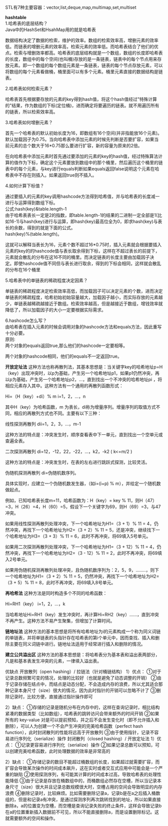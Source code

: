 STL有7种主要容器：vector,list,deque,map,multimap,set,multiset


**hashtable**   
1.哈希表的底层结构？  
Java中的HashSet和HsahMap用的就是哈希表  

数据结构决定了数据的检索，维护的效率。数组的检索效率高，增删元素的效率低。而链表的增删元素的效率高，检索元素的效率低。而哈希表结合了他们的优点。检索与增删效率都高。哈希表的底层结构就是一个数组，数组的长度即哈希表的长度，数组中的每个空间(也叫桶)存放的是一条链表，链表中的每个节点用来存放元素。即一个数组的每个数组元素是一条链表，链表的每个节点存放元素，可以将数组的每个元素看做桶，桶里面可以有多个元素。桶里元素直接的数据结构是链表。  


2.哈希表如何检索元素？  

哈希表首先根据要存放的元素的key得到hash值，将这个hash值经过"特殊计算的"结果，作为数组的下标(定位桶)，进而确定将要遍历的链表。就不用遍历所有的链表，所以检索效率高。  


3.哈希表如何增删元素？  

首先一个哈希表的默认初始长度为16，即数组有16个空间(并非指能放16个元素)。默认加载因子为0.75。当向哈希表中添加元素的时候先判断是否要扩容，如果当前元素的总个数大于16*0.75那么要进行扩容，新的容量为原来的2倍。  

在向哈希表中添加元素时首先通过要添加的元素的key的hash值，经过特殊算法计算的值作为下标，确定这个元素要放到数组中的那个桶里，然后遍历这个桶里的链表中的每个元素，与key进行equals判断如果equals返回false说明这个元素在哈希表中不存在则插入。如果返回true则不插入。  

4.如何计算下标值？  

通过要插入的元素的key调用hashcode方法得到哈希值，并与哈希表的长度减一进行与运算得到数组下标。  
公式:hash(key)&table.length-1  
由于哈希表表长一定是2的指数，即table.length-1的结果的二进制一定全部是1(比如16-1)与hash(key)进行与运算，即hash(key)最高位全为0，即求hash(key)与表长的余数，得到的就是下面的公式。  
hash(key)%(table.length)。  

这就可以解释当表长为16，元素个数不超过16*0.75时，插入元素就会根据要插入元素的key的的hashcode值与表长取余得到下标，这样在不超过表长的前提下，元素就会散乱的分布在这16不同的桶里。而决定链表的长度主要由加载因子决定。即使hashcode值不同但与表长进行取余，得到的下标会相同，这样就会散乱的分布在16个桶里  

5.哈希表中的单链表的稀疏程度决定因素？  

单链表的稀疏程度决定检索效率高低，而加载因子可以决定元素的个数，进而决定单链表的稀疏程度，哈希初始初始容量越大，加载因子越小，而实际存放的元素越少，单链表越稀疏越接近于数组。检索效率越高，但是越接近于数组，增钱效率就降低了，所以加载因子的大小一定要根据实际需求。  

6.hashcode怎么写？  
由哈希表在插入元素的时候会调用对象的hashcode方法和equals方法，因此重写十分必要。  
原则:  
两个对象的equals返回true,那么他们的hashcode一定要相等。  

两个对象的hashcode相同，他们的equals不一定返回true。 

**开放定址法**
这种方法也称再散列法，其基本思想是：当关键字key的哈希地址p=H（key）出现冲突时，以p为基础，产生另一个哈希地址p1，如果p1仍然冲突，再以p为基础，产生另一个哈希地址p2，…，直到找出一个不冲突的哈希地址pi ，将相应元素存入其中。这种方法有一个通用的再散列函数形式：

Hi=（H（key）+di）% m   i=1，2，…，n

其中H（key）为哈希函数，m 为表长，di称为增量序列。增量序列的取值方式不同，相应的再散列方式也不同。主要有以下三种：

线性探测再散列
dii=1，2，3，…，m-1

这种方法的特点是：冲突发生时，顺序查看表中下一单元，直到找出一个空单元或查遍全表。

二次探测再散列
di=12，-12，22，-22，…，k2，-k2    ( k<=m/2 )

这种方法的特点是：冲突发生时，在表的左右进行跳跃式探测，比较灵活。

伪随机探测再散列
di=伪随机数序列。

具体实现时，应建立一个伪随机数发生器，（如i=(i+p) % m），并给定一个随机数做起点。

例如，已知哈希表长度m=11，哈希函数为：H（key）= key  %  11，则H（47）=3，H（26）=4，H（60）=5，假设下一个关键字为69，则H（69）=3，与47冲突。

如果用线性探测再散列处理冲突，下一个哈希地址为H1=（3 + 1）% 11 = 4，仍然冲突，再找下一个哈希地址为H2=（3 + 2）% 11 = 5，还是冲突，继续找下一个哈希地址为H3=（3 + 3）% 11 = 6，此时不再冲突，将69填入5号单元。

如果用二次探测再散列处理冲突，下一个哈希地址为H1=（3 + 12）% 11 = 4，仍然冲突，再找下一个哈希地址为H2=（3 - 12）% 11 = 2，此时不再冲突，将69填入2号单元。

如果用伪随机探测再散列处理冲突，且伪随机数序列为：2，5，9，……..，则下一个哈希地址为H1=（3 + 2）% 11 = 5，仍然冲突，再找下一个哈希地址为H2=（3 + 5）% 11 = 8，此时不再冲突，将69填入8号单元。

**再哈希法**
这种方法是同时构造多个不同的哈希函数：

Hi=RH1（key）  i=1，2，…，k

当哈希地址Hi=RH1（key）发生冲突时，再计算Hi=RH2（key）……，直到冲突不再产生。这种方法不易产生聚集，但增加了计算时间。

**链地址法**
这种方法的基本思想是将所有哈希地址为i的元素构成一个称为同义词链的单链表，并将单链表的头指针存在哈希表的第i个单元中，因而查找、插入和删除主要在同义词链中进行。链地址法适用于经常进行插入和删除的情况。

**建立公共溢出区**
这种方法的基本思想是：将哈希表分为基本表和溢出表两部分，凡是和基本表发生冲突的元素，一律填入溢出表。

优缺点
开放散列（open hashing）/ 拉链法（针对桶链结构）
1）优点： ①对于记录总数频繁可变的情况，处理的比较好（也就是避免了动态调整的开销） ②由于记录存储在结点中，而结点是动态分配，不会造成内存的浪费，所以尤其适合那种记录本身尺寸（size）很大的情况，因为此时指针的开销可以忽略不计了 ③删除记录时，比较方便，直接通过指针操作即可
 
2）缺点： ①存储的记录是随机分布在内存中的，这样在查询记录时，相比结构紧凑的数据类型（比如数组），哈希表的跳转访问会带来额外的时间开销 ②如果所有的 key-value 对是可以提前预知，并之后不会发生变化时（即不允许插入和删除），可以人为创建一个不会产生冲突的完美哈希函数（perfect hash function），此时封闭散列的性能将远高于开放散列 ③由于使用指针，记录不容易进行序列化（serialize）操作
封闭散列（closed hashing）/ 开放定址法
1）优点： ①记录更容易进行序列化（serialize）操作 ②如果记录总数可以预知，可以创建完美哈希函数，此时处理数据的效率是非常高的
 
2）缺点： ①存储记录的数目不能超过桶数组的长度，如果超过就需要扩容，而扩容会导致某次操作的时间成本飙升，这在实时或者交互式应用中可能会是一个严重的缺陷 ②使用探测序列，有可能其计算的时间成本过高，导致哈希表的处理性能降低 ③由于记录是存放在桶数组中的，而桶数组必然存在空槽，所以当记录本身尺寸（size）很大并且记录总数规模很大时，空槽占用的空间会导致明显的内存浪费 ④删除记录时，比较麻烦。比如需要删除记录a，记录b是在a之后插入桶数组的，但是和记录a有冲突，是通过探测序列再次跳转找到的地址，所以如果直接删除a，a的位置变为空槽，而空槽是查询记录失败的终止条件，这样会导致记录b在a的位置重新插入数据前不可见，所以不能直接删除a，而是设置删除标记。这就需要额外的空间和操作。
